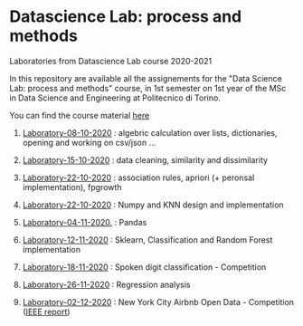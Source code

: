 # Datascience Lab: process and methods
Laboratories from Datascience Lab course 2020-2021


In this repository are available all the assignements for the "Data Science Lab:  process and methods" course, in 1st semester on 1st year of the MSc in Data Science and Engineering at Politecnico di Torino. 

You can find the course material [here](https://dbdmg.polito.it/wordpress/teaching/data-science-lab-process-and-methods-2020-2021/)

1. [Laboratory-08-10-2020](https://github.com/MatteoM95/Datascience-Lab/blob/main/Notebooks/1-Laboratory-08-10-2020.ipynb) : algebric calculation over lists, dictionaries, opening and working on csv/json ...

2. [Laboratory-15-10-2020](https://github.com/MatteoM95/Datascience-Lab/blob/main/Notebooks/2-Laboratory-15-10-2020.ipynb) : data cleaning, similarity and dissimilarity

3. [Laboratory-22-10-2020](https://github.com/MatteoM95/Datascience-Lab/blob/main/Notebooks/3-Laboratory-22-10-2020.ipynb) : association rules, apriori (+ peronsal implementation), fpgrowth 

4. [Laboratory-22-10-2020](https://github.com/MatteoM95/Datascience-Lab/blob/main/Notebooks/4-Laboratory-29-10-2020.ipynb) : Numpy and KNN design and implementation

5. [Laboratory-04-11-2020.](https://github.com/MatteoM95/Datascience-Lab/blob/main/Notebooks/5-Laboratory-04-11-2020.ipynb) : Pandas 

6. [Laboratory-12-11-2020](https://github.com/MatteoM95/Datascience-Lab/blob/main/Notebooks/6-Laboratory-12-11-2020.ipynb) : Sklearn, Classification and Random Forest implementation 

7. [Laboratory-18-11-2020](https://github.com/MatteoM95/Datascience-Lab/blob/main/Notebooks/7-Laboratory-18-11-2020.ipynb) : Spoken digit classification - Competition

8. [Laboratory-26-11-2020](https://github.com/MatteoM95/Datascience-Lab/blob/main/Notebooks/8-Laboratory-26-11-2020.ipynb) : Regression analysis

9. [Laboratory-02-12-2020](https://github.com/MatteoM95/Datascience-Lab/blob/main/Notebooks/9-Laboratory-02-12-2020.ipynb) : New York City Airbnb Open Data - Competition ([IEEE report](https://github.com/MatteoM95/Datascience-Lab/blob/main/Notebooks/report_lab_9_s287576.pdf))
